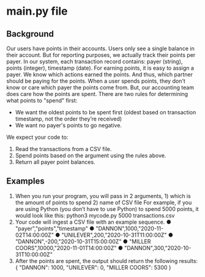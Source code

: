 # main.py file
## Background
Our users have points in their accounts. Users only see a single balance in their account. But for reporting purposes, we actually track their
points per payer. In our system, each transaction record contains: payer (string), points (integer), timestamp (date).
For earning points, it is easy to assign a payer. We know which actions earned the points. And thus, which partner should be paying for the
points.
When a user spends points, they don't know or care which payer the points come from. But, our accounting team does care how the points are
spent. There are two rules for determining what points to "spend" first:
  - We want the oldest points to be spent first (oldest based on transaction timestamp, not the order they’re received)
  - We want no payer's points to go negative.
  
We expect your code to:
1. Read the transactions from a CSV file.
2. Spend points based on the argument using the rules above.
3. Return all payer point balances.

## Examples
1. When you run your program, you will pass in 2 arguments, 1) which is the amount of points to spend 2) name of CSV file
For example, if you are using Python (you don’t have to use Python) to spend 5000 points, it would look like this:
python3 mycode.py 5000 transactions.csv
2. Your code will ingest a CSV file with an example sequence.
● "payer","points","timestamp"
● "DANNON",1000,"2020-11-02T14:00:00Z"
● "UNILEVER",200,"2020-10-31T11:00:00Z"
● "DANNON",-200,"2020-10-31T15:00:00Z"
● "MILLER COORS",10000,"2020-11-01T14:00:00Z"
● "DANNON",300,"2020-10-31T10:00:00Z"
3. After the points are spent, the output should return the following results:
{
"DANNON": 1000,
"UNILEVER": 0,
"MILLER COORS": 5300
}
